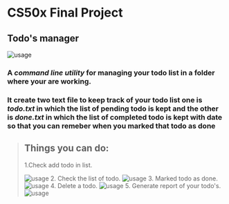 # CS50x Final Project

## **Todo's manager**

![usage](https://github.com/A-ravi/cs50x-final-project/blob/master/project/readme-images/todo.JPG "todo.py")
  
### A ***command line utility*** for managing your todo list in a folder where your are working.

### It create two text file to keep track of your todo list one is *todo.txt* in which the list of pending todo is kept and the  other is *done.txt* in which the list of completed todo is kept with date so that you can remeber when you marked that todo as done


> ## Things you can do:
> 1.Check add todo in list.
>
>  ![usage](https://github.com/A-ravi/cs50x-final-project/readme-images/todo-add.jpg "todo.py")
> 2. Check the list of todo.
> ![usage](https://github.com/A-ravi/cs50x-final-project/readme-images/todo-add.jpg "todo.py")
> 3. Marked todo as done.
> ![usage](https://github.com/A-ravi/cs50x-final-project/readme-images/todo-done.jpg "todo.py")
> 4. Delete a todo.
> ![usage](https://github.com/A-ravi/cs50x-final-project/readme-images/todo-del.jpg "todo.py")
> 5. Generate report of your todo's.
> ![usage](https://github.com/A-ravi/cs50x-final-project/readme-images/todo-report.jpg "todo.py")
